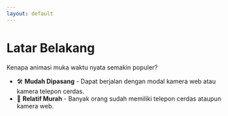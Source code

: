 ```yaml
---
layout: default
---
```

# Latar Belakang

Kenapa animasi muka waktu nyata semakin populer?

<v-clicks>

- 🛠 **Mudah Dipasang** - Dapat berjalan dengan modal kamera web atau kamera telepon cerdas.
- 🤑 **Relatif Murah** - Banyak orang sudah memiliki telepon cerdas ataupun kamera web.

</v-clicks>

<div class="abs-br m-8 flex gap-2 text-sm opacity-50">
  <SlideCurrentNo />
</div>
